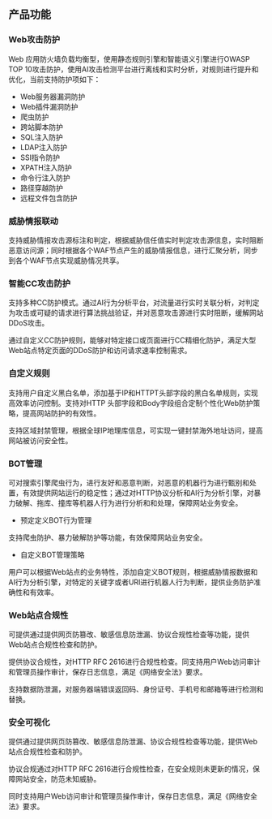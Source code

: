 ## 产品功能

### Web攻击防护

Web 应用防火墙负载均衡型，使用静态规则引擎和智能语义引擎进行OWASP TOP 10攻击防护，使用AI攻击检测平台进行离线和实时分析，对规则进行提升和优化，当前支持防护项如下：

- Web服务器漏洞防护
- Web插件漏洞防护
- 爬虫防护
- 跨站脚本防护
- SQL注入防护
- LDAP注入防护
- SSI指令防护
- XPATH注入防护
- 命令行注入防护
- 路径穿越防护
- 远程文件包含防护

### 威胁情报联动

支持威胁情报攻击源标注和判定，根据威胁信任值实时判定攻击源信息，实时阻断恶意访问源；同时根据各个WAF节点产生的威胁情报信息，进行汇聚分析，同步到各个WAF节点实现威胁情况共享。

### 智能CC攻击防护

支持多种CC防护模式。通过AI行为分析平台，对流量进行实时关联分析，对判定为攻击或可疑的请求进行算法挑战验证，并对恶意攻击源进行实时阻断，缓解网站DDoS攻击。

通过自定义CC防护规则，能够对特定接口或页面进行CC精细化防护，满足大型Web站点特定页面的DDoS防护和访问请求速率控制需求。

### 自定义规则

支持用户自定义黑白名单，添加基于IP和HTTPT头部字段的黑白名单规则，实现高效率访问控制。支持对HTTP 头部字段和Body字段组合定制个性化Web防护策略，提高网站防护的有效性。

支持区域封禁管理，根据全球IP地理库信息，可实现一键封禁海外地址访问，提高网站被访问安全性。

### BOT管理

可对搜索引擎爬虫行为，进行友好和恶意判断，对恶意的机器行为进行甄别和处置，有效提供网站运行的稳定性；通过对HTTP协议分析和AI行为分析引擎，对暴力破解、拖库、撞库等机器人行为进行分析和和处理，保障网站业务安全。

- 预定定义BOT行为管理

支持爬虫防护、暴力破解防护等功能，有效保障网站业务安全。

- 自定义BOT管理策略

用户可以根据Web站点的业务特性，添加自定义BOT规则，根据威胁情报数据和AI行为分析引擎，对特定的关键字或者URI进行机器人行为判断，提供业务防护准确性和有效率。

### Web站点合规性

可提供通过提供网页防篡改、敏感信息防泄漏、协议合规性检查等功能，提供Web站点合规性检查和防护。

提供协议合规性，对HTTP RFC 2616进行合规性检查。同支持用户Web访问审计和管理员操作审计，保存日志信息，满足《网络安全法》要求。

支持数据防泄漏，对服务器端错误返回码、身份证号、手机号和邮箱等进行检测和替换。

### 安全可视化

提供通过提供网页防篡改、敏感信息防泄漏、协议合规性检查等功能，提供Web站点合规性检查和防护。

协议合规通过对HTTP RFC 2616进行合规性检查，在安全规则未更新的情况，保障网站安全，防范未知威胁。

同时支持用户Web访问审计和管理员操作审计，保存日志信息，满足《网络安全法》要求。
